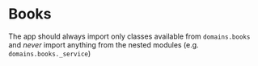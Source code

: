 # Books

The app should always import only classes available from
`domains.books` and _never_ import anything from the
nested modules (e.g. `domains.books._service`)
